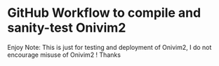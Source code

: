 # GitHub Workflow to compile and sanity-test Onivim2

Enjoy Note: This is just for testing and deployment of Onivim2, I do not encourage misuse of Onivim2 ! Thanks
